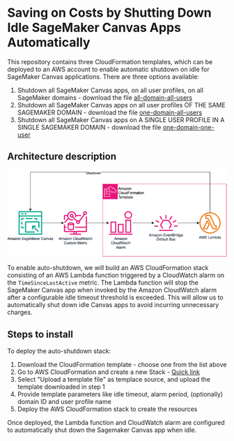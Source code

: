 # Saving on Costs by Shutting Down Idle SageMaker Canvas Apps Automatically

This repository contains three CloudFormation templates, which can be deployed to an AWS account to enable automatic shutdown on idle for SageMaker Canvas applications. There are three options available:

1. Shutdown all SageMaker Canvas apps, on all user profiles, on all SageMaker domains - download the file [all-domain-all-users](./templates/canvas-autoshutdown-all-domains-all-users.yaml)
1. Shutdown all SageMaker Canvas apps on all user profiles OF THE SAME SAGEMAKER DOMAIN - download the file [one-domain-all-users](./templates/canvas-autoshutdown-one-domain-all-users.yaml)
1. Shutdown all SageMaker Canvas apps on A SINGLE USER PROFILE IN A SINGLE SAGEMAKER DOMAIN - download the file [one-domain-one-user](./templates/canvas-autoshutdown-one-domain-one-user.yaml)

## Architecture description

![Solution Architecture](./architecture.png)

To enable auto-shutdown, we will build an AWS CloudFormation stack consisting of an AWS Lambda function triggered by a CloudWatch alarm on the `TimeSinceLastActive` metric. The Lambda function will stop the SageMaker Canvas app when invoked by the Amazon CloudWatch alarm after a configurable idle timeout threshold is exceeded. This will allow us to automatically shut down idle Canvas apps to avoid incurring unnecessary charges.

## Steps to install

To deploy the auto-shutdown stack:

1. Download the CloudFormation template - choose one from the list above
1. Go to AWS CloudFormation and create a new Stack - [Quick link](https://console.aws.amazon.com/cloudformation/home#/stacks/create)
1. Select "Upload a template file" as templace source, and upload the template downloaded in step 1
1. Provide template parameters like idle timeout, alarm period, (optionally) domain ID and user profile name
1. Deploy the AWS CloudFormation stack to create the resources

Once deployed, the Lambda function and CloudWatch alarm are configured to automatically shut down the Sagemaker Canvas app when idle.
